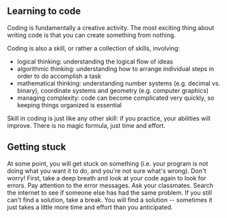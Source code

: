 ## Learning to code

Coding is fundamentally a creative activity.  The most exciting thing about
writing code is that you can create something from nothing.

Coding is also a skill, or rather a collection of skills, involving:

* logical thinking: understanding the logical flow of ideas
* algorithmic thinking:  understanding how to arrange individual steps in order
    to do accomplish a task
* mathematical thinking: understanding number systems (e.g. decimal vs.
    binary), coordinate systems and geometry (e.g. computer graphics)
* managing complexity: code can become complicated very quickly, so keeping
    things organized is essential

Skill in coding is just like any other skill: if you practice, your abilities
will improve.  There is no magic formula, just time and effort.  


## Getting stuck

At some point, you will get stuck on something (i.e. your program is not doing
what you want it to do, and you're not sure what's wrong).  Don't worry!
First, take a deep breath and look at your code again to look for errors.  Pay
attention to the error messages.  Ask your classmates.  Search the internet to
see if someone else has had the same problem.  If you still can't find a
solution, take a break.  You will find a solution -- sometimes it just takes a
little more time and effort than you anticipated.


